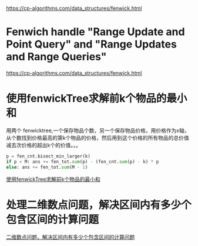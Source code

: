 #

https://cp-algorithms.com/data_structures/fenwick.html


# Fenwich handle "Range Update and Point Query" and "Range Updates and Range Queries" 
https://cp-algorithms.com/data_structures/fenwick.html


# 使用fenwickTree求解前k个物品的最小和
用两个 fenwicktree,一个保存物品个数，另一个保存物品价格，用价格作为x轴，从个数找到价格最高的第k个物品的价格，然后用到这个价格的所有物品的总价值减去次价格的超出k个的价值。。。

```Python
p = fen_cnt.bisect_min_larger(k)
if p < M: ans += fen_tot.sum(p) - (fen_cnt.sum(p) - k) * p
else: ans += fen_tot.sum(M - 1)
```

[使用fenwickTree求解前k个物品的最小和](../../codeforce/技巧/利用FenwickTree来求k个物品的最小和.py)


# 处理二维数点问题，解决区间内有多少个包含区间的计算问题

[二维数点问题，解决区间内有多少个包含区间的计算问题](../../codeforce/技巧/二维数点区间包含数点问题.py)

